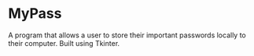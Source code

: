# MyPass
A program that allows a user to store their important passwords locally to their computer. Built using Tkinter. 
